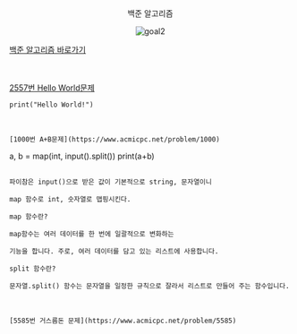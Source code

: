 <div align="center">
  백준 알고리즘
</div>

<div align="center">
  
![goal2](https://user-images.githubusercontent.com/94054859/163657769-6813c527-e3bc-4d91-b32e-e4b4f1b517d3.png)
</div>

[백준 알고리즘 바로가기](https://www.acmicpc.net/)

ㅤ

[2557번 Hello World문제](https://www.acmicpc.net/problem/2557)

```
print("Hello World!")

ㅤ

[1000번 A+B문제](https://www.acmicpc.net/problem/1000)

```
a, b = map(int, input().split())
print(a+b)
```

파이참은 input()으로 받은 값이 기본적으로 string, 문자열이니

map 함수로 int, 숫자열로 맵핑시킨다.

map 함수란?

map함수는 여러 데이터를 한 번에 일괄적으로 변화하는 

기능을 합니다. 주로, 여러 데이터를 담고 있는 리스트에 사용합니다.

split 함수란?

문자열.split() 함수는 문자열을 일정한 규칙으로 잘라서 리스트로 만들어 주는 함수입니다.

ㅤ

[5585번 거스름돈 문제](https://www.acmicpc.net/problem/5585)
